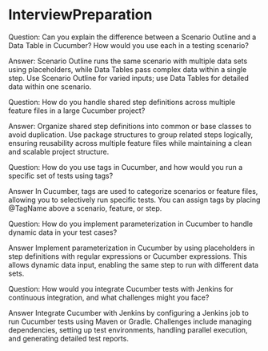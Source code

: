 # InterviewPreparation
Question: Can you explain the difference between a Scenario Outline and a Data Table in Cucumber? How would you use each in a testing scenario?

Answer: Scenario Outline runs the same scenario with multiple data sets using placeholders, while Data Tables pass complex data within a single step. Use Scenario Outline for varied inputs; use Data Tables for detailed data within one scenario.

Question: How do you handle shared step definitions across multiple feature files in a large Cucumber project?

Answer: Organize shared step definitions into common or base classes to avoid duplication. Use package structures to group related steps logically, ensuring reusability across multiple feature files while maintaining a clean and scalable project structure.

Question: How do you use tags in Cucumber, and how would you run a specific set of tests using tags?

Answer In Cucumber, tags are used to categorize scenarios or feature files, allowing you to selectively run specific tests. You can assign tags by placing @TagName above a scenario, feature, or step.

Question: How do you implement parameterization in Cucumber to handle dynamic data in your test cases?

Answer Implement parameterization in Cucumber by using placeholders in step definitions with regular expressions or Cucumber expressions. This allows dynamic data input, enabling the same step to run with different data sets.

Question: How would you integrate Cucumber tests with Jenkins for continuous integration, and what challenges might you face?

Answer Integrate Cucumber with Jenkins by configuring a Jenkins job to run Cucumber tests using Maven or Gradle. Challenges include managing dependencies, setting up test environments, handling parallel execution, and generating detailed test reports.

